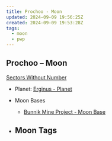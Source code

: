 ```yaml
---
title: Prochoo - Moon
updated: 2024-09-09 19:56:25Z
created: 2024-09-09 19:53:28Z
tags:
  - moon
  - pwp
---
```


## Prochoo &ndash; Moon

[Sectors Without Number](https://sectorswithoutnumber.com/sector/bfDcBzTtgpeyLUfwzjio/moon/kCFICUFxCKvWZASe3YOI)

- Planet: [Erginus - Planet](../../../Gaming/StarsWithoutNumber/PiratesWithoutPlunder/Erginus%20-%20Planet.md)

- Moon Bases
   -   [Bunnik Mine Project - Moon Base](../../../Gaming/StarsWithoutNumber/PiratesWithoutPlunder/Bunnik%20Mine%20Project%20-%20Moon%20Base.md)

- Moon Tags
	- 